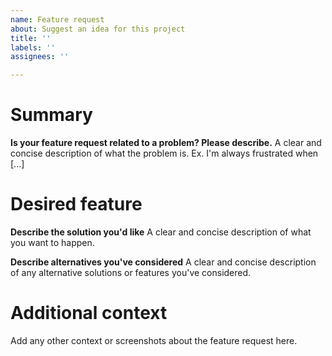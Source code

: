 ```yaml
---
name: Feature request
about: Suggest an idea for this project
title: ''
labels: ''
assignees: ''

---
```


# Summary

**Is your feature request related to a problem? Please describe.**
A clear and concise description of what the problem is. Ex. I'm always frustrated when [...]

# Desired feature 

**Describe the solution you'd like**
A clear and concise description of what you want to happen.

**Describe alternatives you've considered**
A clear and concise description of any alternative solutions or features you've considered.

# Additional context

Add any other context or screenshots about the feature request here.

